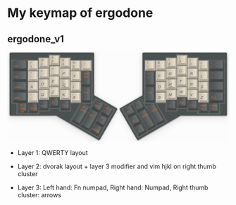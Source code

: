 # My keymap of ergodone
## ergodone_v1
![keymapping.image](Layout_v1.png)
- Layer 1: QWERTY layout

- Layer 2: dvorak layout + layer 3 modifier and vim hjkl on right thumb cluster

- Layer 3: Left hand: Fn numpad, Right hand: Numpad, Right thumb cluster: arrows
